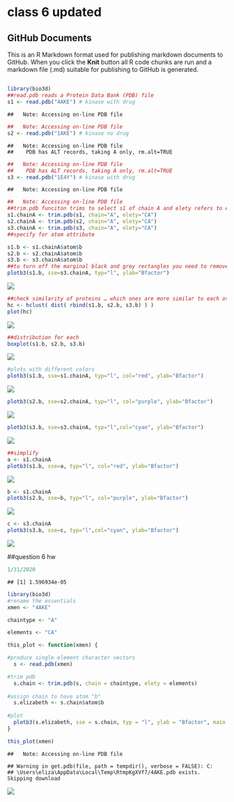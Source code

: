 class 6 updated
================

## GitHub Documents

This is an R Markdown format used for publishing markdown documents to
GitHub. When you click the **Knit** button all R code chunks are run and
a markdown file (.md) suitable for publishing to GitHub is generated.

## 

``` r
library(bio3d)
##read.pdb reads a Protein Data Bank (PDB) file
s1 <- read.pdb("4AKE") # kinase with drug
```

    ##   Note: Accessing on-line PDB file

``` r
##   Note: Accessing on-line PDB file
s2 <- read.pdb("1AKE") # kinase no drug
```

    ##   Note: Accessing on-line PDB file
    ##    PDB has ALT records, taking A only, rm.alt=TRUE

``` r
##   Note: Accessing on-line PDB file
##    PDB has ALT records, taking A only, rm.alt=TRUE
s3 <- read.pdb("1E4Y") # kinase with drug
```

    ##   Note: Accessing on-line PDB file

``` r
##   Note: Accessing on-line PDB file
##trim.pdb funciton trims to select s1 of chain A and elety refers to elements (maybe)
s1.chainA <- trim.pdb(s1, chain="A", elety="CA")
s2.chainA <- trim.pdb(s2, chain="A", elety="CA")
s3.chainA <- trim.pdb(s3, chain="A", elety="CA")
##specify for atom attribute
```

``` r
s1.b <- s1.chainA$atom$b
s2.b <- s2.chainA$atom$b
s3.b <- s3.chainA$atom$b
##to turn off the marginal black and grey rectangles you need to remove sum of squared errors (sse)
plotb3(s1.b, sse=s3.chainA, typ="l", ylab="Bfactor")
```

![](class-6-updated_files/figure-gfm/unnamed-chunk-2-1.png)<!-- -->

``` r
##check similarity of proteins … which ones are more similar to each other
hc <- hclust( dist( rbind(s1.b, s2.b, s3.b) ) )
plot(hc)
```

![](class-6-updated_files/figure-gfm/unnamed-chunk-3-1.png)<!-- -->

``` r
##distribution for each
boxplot(s1.b, s2.b, s3.b)
```

![](class-6-updated_files/figure-gfm/unnamed-chunk-4-1.png)<!-- -->

``` r
#plots with different colors
plotb3(s1.b, sse=s1.chainA, typ="l", col="red", ylab="Bfactor")
```

![](class-6-updated_files/figure-gfm/unnamed-chunk-5-1.png)<!-- -->

``` r
plotb3(s2.b, sse=s2.chainA, typ="l", col="purple", ylab="Bfactor")
```

![](class-6-updated_files/figure-gfm/unnamed-chunk-6-1.png)<!-- -->

``` r
plotb3(s3.b, sse=s3.chainA, typ="l",col="cyan", ylab="Bfactor")
```

![](class-6-updated_files/figure-gfm/unnamed-chunk-7-1.png)<!-- -->

``` r
##simplify
a <- s1.chainA
plotb3(s1.b, sse=a, typ="l", col="red", ylab="Bfactor")
```

![](class-6-updated_files/figure-gfm/unnamed-chunk-8-1.png)<!-- -->

``` r
b <- s1.chainA
plotb3(s2.b, sse=b, typ="l", col="purple", ylab="Bfactor")
```

![](class-6-updated_files/figure-gfm/unnamed-chunk-9-1.png)<!-- -->

``` r
c <- s3.chainA
plotb3(s3.b, sse=c, typ="l",col="cyan", ylab="Bfactor")
```

![](class-6-updated_files/figure-gfm/unnamed-chunk-10-1.png)<!-- -->

\#\#question 6 hw

``` r
1/31/2020
```

    ## [1] 1.596934e-05

``` r
library(bio3d)
#rename the essentials
xmen <- "4AKE"

chaintype <- "A"

elements <- "CA"

this_plot <- function(xmen) {

#produce single element character vectors
  s <- read.pdb(xmen)

#trim pdb 
  s.chain <- trim.pdb(s, chain = chaintype, elety = elements)
  
#assign chain to have atom "b"
  s.elizabeth <- s.chain$atom$b
  
#plot
  plotb3(s.elizabeth, sse = s.chain, typ = "l", ylab = "Bfactor", main = (xmen))
}

this_plot(xmen)
```

    ##   Note: Accessing on-line PDB file

    ## Warning in get.pdb(file, path = tempdir(), verbose = FALSE): C:
    ## \Users\eliza\AppData\Local\Temp\RtmpKgXVf7/4AKE.pdb exists. Skipping download

![](class-6-updated_files/figure-gfm/unnamed-chunk-11-1.png)<!-- -->
